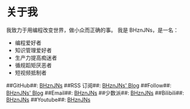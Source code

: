 # 关于我

我致力于用编程改变世界，做小众而正确的事。
我是 BHznJNs，是一名：
- 编程爱好者
- 知识管理爱好者
- 生产力提高痴迷者
- 循规蹈矩厌恶者
- 短视频抵制者

##GitHub##: [BHznJNs](https://github.com/BHznJNs)
##RSS 订阅##: [BHznJNs' Blog](./user/rss.xml)
##Follow##: [BHznJNs' Blog](https://app.follow.is/share/feeds/101282540872310784)
##Email##: [BHznJNs](bhznjns@outlook.com)
##少数派##: [BHznJNs](https://sspai.com/u/BHznJNs/)
##Bilibili##: [BHznJNs](https://space.bilibili.com/274945998)
##Youtube##: [BHznJNs](https://www.youtube.com/@BHznJNs)
